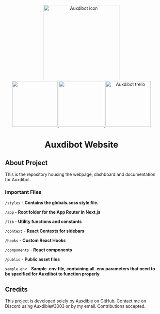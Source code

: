 <div align="center" id="header">
   <a href="https://bot.auxdible.me">
      <img src="https://bot.auxdible.me/logo.png" alt="Auxdibot icon" width=250/>
   </a>
   
   <div id="badges">
      <div id="badges-row1">
         <a href="https://discord.gg/tnsFW9CQEn">
            <img src="https://img.shields.io/badge/Auxdibot%20Discord-7289DA?style=for-the-badge&logo=discord&logoColor=white" width=150/>
         </a>
         <a href="https://discord.com/oauth2/authorize?client_id=776496457867591711&scope=bot&permissions=329035279606">
            <img src="https://img.shields.io/badge/Invite%20Auxdibot-7289DA?style=for-the-badge&logo=discord&logoColor=white" width=150/>
         </a>
         <a href="https://trello.com/b/5lSIUz50/auxdibot">
            <img src="https://img.shields.io/badge/Auxdibot%20Trello-007AC0?style=for-the-badge&logo=trello&logoColor=white" alt="Auxdibot trello" width=150/>
         </a>
      </div>
    </div>
   <h1>Auxdibot Website</h1>
</div>

## About Project

This is the repository housing the webpage, dashboard and documentation for Auxdibot.

### Important Files

`/styles` - **Contains the globals.scss style file.**

`/app` - **Root folder for the App Router in Next.js**

`/lib` - **Utility functions and constants**

`/context` - **React Contexts for sidebars**

`/hooks` - **Custom React Hooks**

`/components` - **React components**

`/public` - **Public asset files**

`sample.env` - **Sample .env file, containing all .env parameters that need to be specified for Auxdibot to function properly**

## Credits

This project is developed solely by [Auxdible](https://github.com/Auxdible) on GitHub. Contact me on Discord using Auxdible#3003 or by my email. Contributions accepted.
